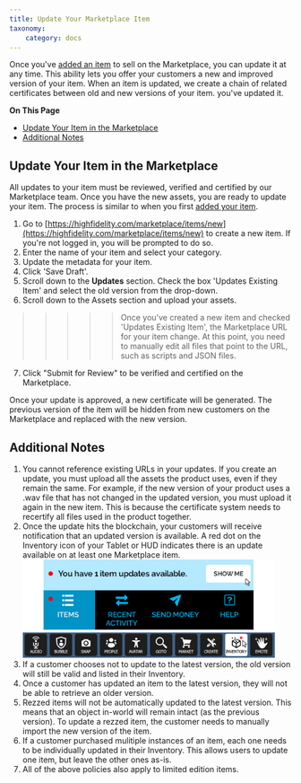 ```yaml
---
title: Update Your Marketplace Item
taxonomy:
    category: docs
---
```


Once you've [added an item](../add-item) to sell on the Marketplace, you can update it at any time. This ability lets you offer your customers a new and improved version of your item. When an item is updated, we create a chain of related certificates between old and new versions of your item. you've updated it.

**On This Page**
* [Update Your Item in the Marketplace](#update-your-item-in-the-marketplace)
* [Additional Notes](#additional-notes)

## Update Your Item in the Marketplace
All updates to your item must be reviewed, verified and certified by our Marketplace team. Once you have the new assets, you are ready to update your item. The process is similar to when you first [added your item](../add-item).

1. Go to [https://highfidelity.com/marketplace/items/new](https://highfidelity.com/marketplace/items/new) to create a new item. If you're not logged in, you will be prompted to do so. 
2. Enter the name of your item and select your category. 
3. Update the metadata for your item. 
4. Click 'Save Draft'. 
5. Scroll down to the **Updates** section. Check the box 'Updates Existing Item' and select the old version from the drop-down.
6. Scroll down to the Assets section and upload your assets. 
>>>>>Once you've created a new item and checked 'Updates Existing Item', the Marketplace URL for your item change. At this point, you need to manually edit all files that point to the URL, such as scripts and JSON files.
7. Click "Submit for Review" to be verified and certified on the Marketplace.

Once your update is approved, a new certificate will be generated. The previous version of the item will be hidden from new customers on the Marketplace and replaced with the new version. 

## Additional Notes

1. You cannot reference existing URLs in your updates. If you create an update, you must upload all the assets the product uses, even if they remain the same. For example, if the new version of your product uses a .wav file that has not changed in the updated version, you must upload it again in the new item. This is because the certificate system needs to recertify all files used in the product together.  
2. Once the update hits the blockchain, your customers will receive notification that an updated version is available. A red dot on the Inventory icon of your Tablet or HUD indicates there is an update available on at least one Marketplace item. ![](update-available.png)
3. If a customer chooses not to update to the latest version, the old version will still be valid and listed in their Inventory.
4. Once a customer has updated an item to the latest version, they will not be able to retrieve an older version. 
5. Rezzed items will not be automatically updated to the latest version. This means that an object in-world will remain intact (as the previous version). To update a rezzed item, the customer needs to manually import the new version of the item. 
6. If a customer purchased mulitiple instances of an item, each one needs to be individually updated in their Inventory. This allows users to update one item, but leave the other ones as-is.
7. All of the above policies also apply to limited edition items.
